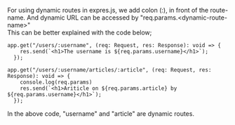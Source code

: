 For using dynamic routes in expres.js, we add colon (:), in front of the route-name. And dynamic URL can be accessed by "req.params.\<dynamic-route-name\>"
<br> This can be better explained with the code below;

```
app.get("/users/:username", (req: Request, res: Response): void => {
    res.send(`<h1>The username is ${req.params.username}</h1>`);
  });

app.get("/users/:username/articles/:article", (req: Request, res: Response): void => {
    console.log(req.params)
    res.send(`<h1>Ariticle on ${req.params.article} by ${req.params.username}</h1>`);
  });
```

In the above code, "username" and "article" are dynamic routes.
